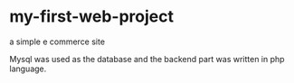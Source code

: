 # my-first-web-project
a simple e commerce site


Mysql was used as the database and the backend part was written in php language.


